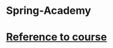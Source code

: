 # Spring-Academy

# [Reference to course](https://spring.academy/courses/building-a-rest-api-with-spring-boot/lessons/introduction)
